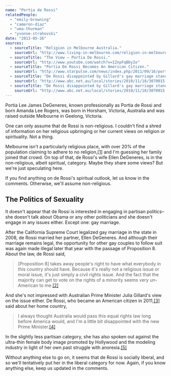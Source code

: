 ```yaml
---
name: "Portia de Rossi"
relatedPeople:
  - "emily-browning"
  - "cameron-diaz"
  - "uma-thurman"
  - "yvonne-strahovski"
date: "2013-05-26"
sources:
  - sourceTitle: "Religion in Melbourne Australia."
    sourceUrl: "http://www.living-in-melbourne.com/religion-in-melbourne.html"
  - sourceTitle: "The View – Portia De Rossi."
    sourceUrl: "http://www.youtube.com/watch?v=IZnpFqBbyIo"
  - sourceTitle: "Portia De Rossi Becomes An American Citizen."
    sourceUrl: "http://www.starpulse.com/news/index.php/2011/09/16/portia_de_rossi_becomes_an_american_ci"
  - sourceTitle: "De Rossi disappointed by Gillard's gay marriage stance."
    sourceUrl: "http://www.abc.net.au/local/stories/2010/11/18/3070015.htm"
  - sourceTitle: "De Rossi disappointed by Gillard's gay marriage stance."
    sourceUrl: "http://www.abc.net.au/local/stories/2010/11/18/3070015.htm"
---
```


Portia Lee James DeGeneres, known professionally as Portia de Rossi and born Amanda Lee Rogers, was born in Horsham, Victoria, Australia and was raised outside Melbourne in Geelong, Victoria.

One can only assume that de Rossi is non-religious. I couldn't find a shred of information on her religious upbringing or her current views on religion or spirituality. Not a thing.

Melbourne isn't a particularly religious place, with over 20% of the population claiming to adhere to no religion,<a class="source-citation" href="http://www.living-in-melbourne.com/religion-in-melbourne.html" title="Religion in Melbourne Australia.">[1]</a> and I'm guessing her family joined that crowd. On top of that, de Rossi's wife Ellen DeGeneres, is in the non-religious, albeit spiritual, category. Maybe they share some views? But we're just speculating here.

If you find anything on de Rossi's spiritual outlook, let us know in the comments. Otherwise, we'll assume non-religious.


## The Politics of Sexuality

It doesn't appear that de Rossi is interested in engaging in partisan politics–she doesn't talk about Obama or any other politicians and she doesn't engage in any issues either. Except one: gay marriage.

After the California Supreme Court legalized gay marriage in the state in 2008, de Rossi married her partner, Ellen DeGeneres. And although their marriage remains legal, the opportunity for other gay couples to follow suit was again made illegal later that year with the passage of Proposition 8. About the law, de Rossi said,

>[Proposition 8] takes away people's right to have what everybody in this country should have. Because it's really not a religious issue or moral issue, it's just simply a civil rights issue. And the fact that the majority can get to vote on the rights of a minority seems very un-American to me.<a class="source-citation" href="http://www.youtube.com/watch?v=IZnpFqBbyIo" title="The View – Portia De Rossi.">[2]</a>

And she's not impressed with Australian Prime Minister Julia Gillard's view on the issue either. De Rossi, who became an American citizen in 2011,<a class="source-citation" href="http://www.starpulse.com/news/index.php/2011/09/16/portia_de_rossi_becomes_an_american_ci" title="Portia De Rossi Becomes An American Citizen.">[3]</a> said about her home country,

>I always thought Australia would pass this equal rights law long before America would, and I'm a little bit disappointed with the new Prime Minister.<a class="source-citation" href="http://www.abc.net.au/local/stories/2010/11/18/3070015.htm" title="De Rossi disappointed by Gillard&apos;s gay marriage stance.">[4]</a>

In the slightly less partisan category, she has also spoken out against the ultra-thin female body image promoted by Hollywood and the modeling industry in light of her own past struggle with anorexia.<a class="source-citation" href="http://www.abc.net.au/local/stories/2010/11/18/3070015.htm" title="De Rossi disappointed by Gillard&apos;s gay marriage stance.">[5]</a>

Without anything else to go on, it seems that de Rossi is socially liberal, and so we'll tentatively put her in the liberal category for now. Again, if you know anything else, keep us updated in the comments.